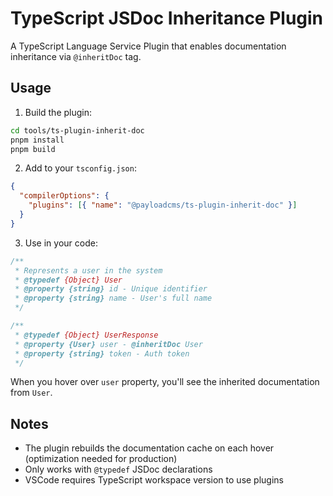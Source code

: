 # TypeScript JSDoc Inheritance Plugin

A TypeScript Language Service Plugin that enables documentation inheritance via `@inheritDoc` tag.

## Usage

1. Build the plugin:

```bash
cd tools/ts-plugin-inherit-doc
pnpm install
pnpm build
```

2. Add to your `tsconfig.json`:

```json
{
  "compilerOptions": {
    "plugins": [{ "name": "@payloadcms/ts-plugin-inherit-doc" }]
  }
}
```

3. Use in your code:

```javascript
/**
 * Represents a user in the system
 * @typedef {Object} User
 * @property {string} id - Unique identifier
 * @property {string} name - User's full name
 */

/**
 * @typedef {Object} UserResponse
 * @property {User} user - @inheritDoc User
 * @property {string} token - Auth token
 */
```

When you hover over `user` property, you'll see the inherited documentation from `User`.

## Notes

- The plugin rebuilds the documentation cache on each hover (optimization needed for production)
- Only works with `@typedef` JSDoc declarations
- VSCode requires TypeScript workspace version to use plugins
